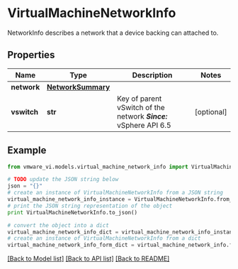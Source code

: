 # VirtualMachineNetworkInfo

NetworkInfo describes a network that a device backing can attached to. 

## Properties
Name | Type | Description | Notes
------------ | ------------- | ------------- | -------------
**network** | [**NetworkSummary**](NetworkSummary.md) |  | 
**vswitch** | **str** | Key of parent vSwitch of the network  ***Since:*** vSphere API 6.5  | [optional] 

## Example

```python
from vmware_vi.models.virtual_machine_network_info import VirtualMachineNetworkInfo

# TODO update the JSON string below
json = "{}"
# create an instance of VirtualMachineNetworkInfo from a JSON string
virtual_machine_network_info_instance = VirtualMachineNetworkInfo.from_json(json)
# print the JSON string representation of the object
print VirtualMachineNetworkInfo.to_json()

# convert the object into a dict
virtual_machine_network_info_dict = virtual_machine_network_info_instance.to_dict()
# create an instance of VirtualMachineNetworkInfo from a dict
virtual_machine_network_info_form_dict = virtual_machine_network_info.from_dict(virtual_machine_network_info_dict)
```
[[Back to Model list]](../README.md#documentation-for-models) [[Back to API list]](../README.md#documentation-for-api-endpoints) [[Back to README]](../README.md)


